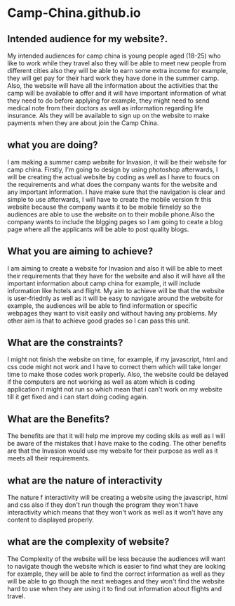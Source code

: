 # Camp-China.github.io

## Intended audience for my website?.
My intended audiences for camp china is young people aged (18-25) who like to work while they travel also they will be able to meet new people from different cities also they will be able to earn some extra income for example, they will get pay for their hard work they have done in the summer camp. Also, the website will have all the information about the activities that the camp will be available to offer and it will have important information of what they need to do before applying for example, they might need to send medical note from their doctors as well as information regarding life insurance. Als  they will be available to sign up on the website to make payments when they are about join the Camp China.

## what you are doing?
I am making a summer camp website for Invasion, it will be their website for camp china. Firstly, I'm going to design by using photoshop afterwards, I will be creating the actual website by coding as well as I have to foucs on the requirements and what does the company wants for the website and any important information. I have make sure that the navigation is clear and simple to use afterwards, I will have to create the mobile version fr this website because the company wants it to be mobile firneldy so the audiences are able to use the website on to their mobile phone.Also the company wants to include the blgging pages so I am going to ceate a blog page where all the applicants will be able to post quality blogs.

## What you are aiming to achieve?
I am aiming to create a website for Invasion and also it will be able to meet their requirements that they have for the website and also it will have all the important information about camp china for example, it will include information like hotels and flight. My aim to achieve will be that the website is user-friednly as well as it will be easy to navigate around the website for example, the audiences will be able to find information or specific webpages they want to visit easily and without having any problems. My other aim is that to achieve good grades so I can pass this unit.

## What are the constraints?
I might not finish the website on time, for example, if my javascript, html and css code might not work and I have to correct them which will take longer time to make those codes work properly. Also, the website could be delayed if the computers are not working as well as atom which is coding application it might not run so which mean that i can't work on my website till it get fixed and i can start doing coding again.

## What are the Benefits?
The benefits are that it will help me improve my coding skils as well as I will be aware of the mistakes that I have make to the coding. The other benefits are that the Invasion would use my website for their purpose as well as it meets all their requirements.

## what are the nature of interactivity 
The nature f interactivity will be creating a website using the javascript, html and css also if they don't run though the program they won't have interactivity which means that they won't work as well as it won't have any content to displayed properly.

## what are the complexity of website?
The Complexity of the website will be less because the audiences will want to navigate though the website which is easier to find what they are looking for example, they will be able to find the correct information as well as they will be able to go though the next webages and they won't find the website hard to use when they are using it to find out information about flights and travel. 
